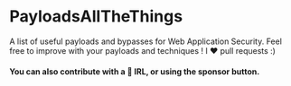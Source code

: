 # PayloadsAllTheThings
A list of useful payloads and bypasses for Web Application Security. Feel free to improve with your payloads and techniques ! I ❤️ pull requests :)
#### You can also contribute with a 🍻 IRL, or using the sponsor button.
